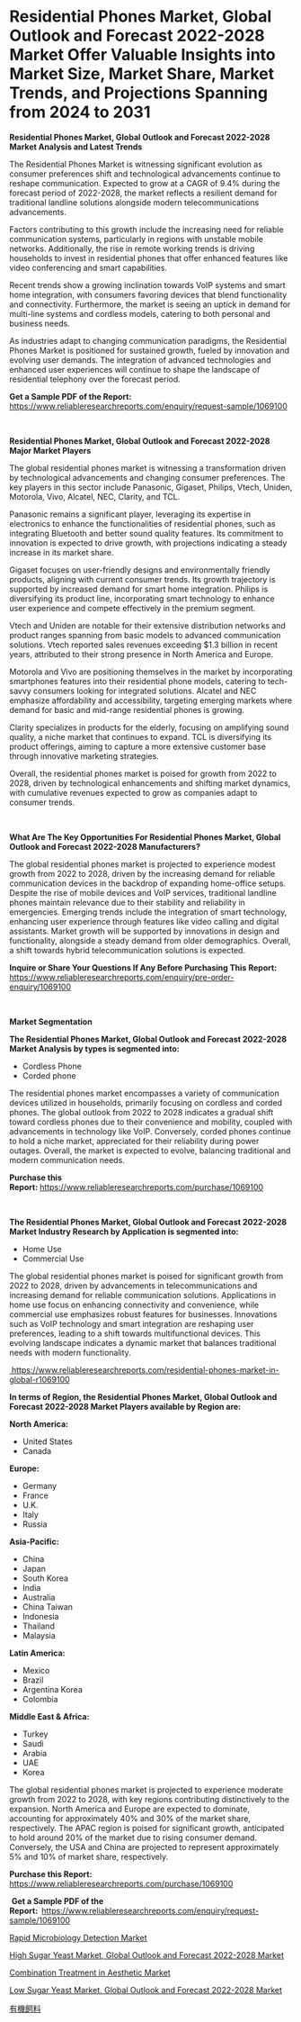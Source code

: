 <p><h1>Residential Phones Market, Global Outlook and Forecast 2022-2028 Market Offer Valuable Insights into Market Size, Market Share, Market Trends, and Projections Spanning from 2024 to 2031</h1></p><p><strong>Residential Phones Market, Global Outlook and Forecast 2022-2028 Market Analysis and Latest Trends</strong></p>
<p><p>The Residential Phones Market is witnessing significant evolution as consumer preferences shift and technological advancements continue to reshape communication. Expected to grow at a CAGR of 9.4% during the forecast period of 2022-2028, the market reflects a resilient demand for traditional landline solutions alongside modern telecommunications advancements. </p><p>Factors contributing to this growth include the increasing need for reliable communication systems, particularly in regions with unstable mobile networks. Additionally, the rise in remote working trends is driving households to invest in residential phones that offer enhanced features like video conferencing and smart capabilities. </p><p>Recent trends show a growing inclination towards VoIP systems and smart home integration, with consumers favoring devices that blend functionality and connectivity. Furthermore, the market is seeing an uptick in demand for multi-line systems and cordless models, catering to both personal and business needs. </p><p>As industries adapt to changing communication paradigms, the Residential Phones Market is positioned for sustained growth, fueled by innovation and evolving user demands. The integration of advanced technologies and enhanced user experiences will continue to shape the landscape of residential telephony over the forecast period.</p></p>
<p><strong>Get a Sample PDF of the Report:&nbsp;</strong> <a href="https://www.reliableresearchreports.com/enquiry/request-sample/1069100">https://www.reliableresearchreports.com/enquiry/request-sample/1069100</a></p>
<p>&nbsp;</p>
<p><strong>Residential Phones Market, Global Outlook and Forecast 2022-2028 Major Market Players</strong></p>
<p><p>The global residential phones market is witnessing a transformation driven by technological advancements and changing consumer preferences. The key players in this sector include Panasonic, Gigaset, Philips, Vtech, Uniden, Motorola, Vivo, Alcatel, NEC, Clarity, and TCL. </p><p>Panasonic remains a significant player, leveraging its expertise in electronics to enhance the functionalities of residential phones, such as integrating Bluetooth and better sound quality features. Its commitment to innovation is expected to drive growth, with projections indicating a steady increase in its market share.</p><p>Gigaset focuses on user-friendly designs and environmentally friendly products, aligning with current consumer trends. Its growth trajectory is supported by increased demand for smart home integration. Philips is diversifying its product line, incorporating smart technology to enhance user experience and compete effectively in the premium segment.</p><p>Vtech and Uniden are notable for their extensive distribution networks and product ranges spanning from basic models to advanced communication solutions. Vtech reported sales revenues exceeding $1.3 billion in recent years, attributed to their strong presence in North America and Europe.</p><p>Motorola and Vivo are positioning themselves in the market by incorporating smartphones features into their residential phone models, catering to tech-savvy consumers looking for integrated solutions. Alcatel and NEC emphasize affordability and accessibility, targeting emerging markets where demand for basic and mid-range residential phones is growing.</p><p>Clarity specializes in products for the elderly, focusing on amplifying sound quality, a niche market that continues to expand. TCL is diversifying its product offerings, aiming to capture a more extensive customer base through innovative marketing strategies.</p><p>Overall, the residential phones market is poised for growth from 2022 to 2028, driven by technological enhancements and shifting market dynamics, with cumulative revenues expected to grow as companies adapt to consumer trends.</p></p>
<p>&nbsp;</p>
<p><strong>What Are The Key Opportunities For Residential Phones Market, Global Outlook and Forecast 2022-2028 Manufacturers?</strong></p>
<p><p>The global residential phones market is projected to experience modest growth from 2022 to 2028, driven by the increasing demand for reliable communication devices in the backdrop of expanding home-office setups. Despite the rise of mobile devices and VoIP services, traditional landline phones maintain relevance due to their stability and reliability in emergencies. Emerging trends include the integration of smart technology, enhancing user experience through features like video calling and digital assistants. Market growth will be supported by innovations in design and functionality, alongside a steady demand from older demographics. Overall, a shift towards hybrid telecommunication solutions is expected.</p></p>
<p><strong>Inquire or Share Your Questions If Any Before Purchasing This Report:</strong> <a href="https://www.reliableresearchreports.com/enquiry/pre-order-enquiry/1069100">https://www.reliableresearchreports.com/enquiry/pre-order-enquiry/1069100</a></p>
<p>&nbsp;</p>
<p><strong>Market Segmentation</strong></p>
<p><strong>The Residential Phones Market, Global Outlook and Forecast 2022-2028 Market Analysis by types is segmented into:</strong></p>
<p><ul><li>Cordless Phone</li><li>Corded phone</li></ul></p>
<p><p>The residential phones market encompasses a variety of communication devices utilized in households, primarily focusing on cordless and corded phones. The global outlook from 2022 to 2028 indicates a gradual shift toward cordless phones due to their convenience and mobility, coupled with advancements in technology like VoIP. Conversely, corded phones continue to hold a niche market, appreciated for their reliability during power outages. Overall, the market is expected to evolve, balancing traditional and modern communication needs.</p></p>
<p><strong>Purchase this Report:&nbsp;</strong><a href="https://www.reliableresearchreports.com/purchase/1069100">https://www.reliableresearchreports.com/purchase/1069100</a></p>
<p>&nbsp;</p>
<p><strong>The Residential Phones Market, Global Outlook and Forecast 2022-2028 Market Industry Research by Application is segmented into:</strong></p>
<p><ul><li>Home Use</li><li>Commercial Use</li></ul></p>
<p><p>The global residential phones market is poised for significant growth from 2022 to 2028, driven by advancements in telecommunications and increasing demand for reliable communication solutions. Applications in home use focus on enhancing connectivity and convenience, while commercial use emphasizes robust features for businesses. Innovations such as VoIP technology and smart integration are reshaping user preferences, leading to a shift towards multifunctional devices. This evolving landscape indicates a dynamic market that balances traditional needs with modern functionality.</p></p>
<p><a href="https://www.reliableresearchreports.com/residential-phones-market-in-global-r1069100">&nbsp;https://www.reliableresearchreports.com/residential-phones-market-in-global-r1069100</a></p>
<p><strong>In terms of Region, the Residential Phones Market, Global Outlook and Forecast 2022-2028 Market Players available by Region are:</strong></p>
<p>
    <p> <strong> North America: </strong>
        <ul>
            <li>United States</li>
            <li>Canada</li>
        </ul>
        </p> 
    <p> <strong> Europe: </strong>
        <ul>
            <li>Germany</li>
            <li>France</li>
            <li>U.K.</li>
            <li>Italy</li>
            <li>Russia</li>
        </ul>
        </p> 
    <p> <strong> Asia-Pacific: </strong>
        <ul>
            <li>China</li>
            <li>Japan</li>
            <li>South Korea</li>
            <li>India</li>
            <li>Australia</li>
            <li>China Taiwan</li>
            <li>Indonesia</li>
            <li>Thailand</li>
            <li>Malaysia</li>
        </ul>
        </p> 
    <p> <strong> Latin America: </strong>
        <ul>
            <li>Mexico</li>
            <li>Brazil</li>
            <li>Argentina Korea</li>
            <li>Colombia</li>
        </ul>
        </p> 
    <p> <strong> Middle East & Africa: </strong>
        <ul>
            <li>Turkey</li>
            <li>Saudi</li>
            <li>Arabia</li>
            <li>UAE</li>
            <li>Korea</li>
        </ul>
    </p>
    </p>
<p><p>The global residential phones market is projected to experience moderate growth from 2022 to 2028, with key regions contributing distinctively to the expansion. North America and Europe are expected to dominate, accounting for approximately 40% and 30% of the market share, respectively. The APAC region is poised for significant growth, anticipated to hold around 20% of the market due to rising consumer demand. Conversely, the USA and China are projected to represent approximately 5% and 10% of market share, respectively.</p></p>
<p><strong>Purchase this Report: </strong><a href="https://www.reliableresearchreports.com/purchase/1069100">https://www.reliableresearchreports.com/purchase/1069100</a></p>
<p>&nbsp;<strong>Get a Sample PDF of the Report:&nbsp;&nbsp;</strong><a href="https://www.reliableresearchreports.com/enquiry/request-sample/1069100">https://www.reliableresearchreports.com/enquiry/request-sample/1069100</a></p>
<p><strong></strong></p>
<p><p><a href="https://medium.com/@stellasauer1918/rapid-microbiology-detection-market-size-is-growing-at-cagr-of-14-4-f7be1d3b1de2">Rapid Microbiology Detection Market</a></p><p><a href="https://github.com/tamvrosiya/Market-Research-Report-List-5/blob/main/high-sugar-yeast-market-global-outlook-and-forecast-2022-2028-market.md">High Sugar Yeast Market, Global Outlook and Forecast 2022-2028 Market</a></p><p><a href="https://medium.com/@stellasauer1918/combination-treatment-in-aesthetic-market-global-market-share-and-ranking-overall-sales-and-37ac04c5c08b">Combination Treatment in Aesthetic Market</a></p><p><a href="https://github.com/pizolina/Market-Research-Report-List-6/blob/main/low-sugar-yeast-market-global-outlook-and-forecast-2022-2028-market.md">Low Sugar Yeast Market, Global Outlook and Forecast 2022-2028 Market</a></p><p><a href="https://medium.com/@ertg45hg/%E8%A3%BD%E5%93%81%E3%82%BF%E3%82%A4%E3%83%97-%E5%BF%9C%E7%94%A8-%E5%9C%B0%E5%9F%9F-%E3%81%8A%E3%82%88%E3%81%B3%E4%BC%81%E6%A5%AD%E5%88%A5%E3%81%AE%E3%82%B0%E3%83%AD%E3%83%BC%E3%83%90%E3%83%AB%E3%82%AA%E3%83%BC%E3%82%AC%E3%83%8B%E3%83%83%E3%82%AF%E9%A3%BC%E6%96%99%E5%B8%82%E5%A0%B4-%E7%94%A3%E6%A5%AD%E3%82%BB%E3%82%B0%E3%83%A1%E3%83%B3%E3%83%88%E3%81%AE%E8%A6%8B%E9%80%9A%E3%81%97-%E5%B8%82%E5%A0%B4%E8%A9%95%E4%BE%A1-%E7%AB%B6%E4%BA%89%E7%8A%B6%E6%B3%81-%E3%83%88%E3%83%AC%E3%83%B3%E3%83%89-%E3%81%8A%E3%82%88%E3%81%B3%E4%BA%88%E6%B8%AC-2024%E5%B9%B4-2031%E5%B9%B4-c2826332c404">有機飼料</a></p></p>